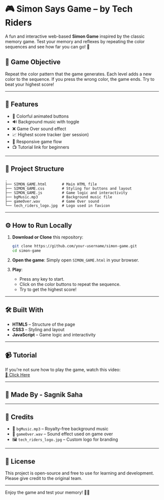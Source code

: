 # 🎮 Simon Says Game – by Tech Riders

A fun and interactive web-based **Simon Game** inspired by the classic memory game. Test your memory and reflexes by repeating the color sequences and see how far you can go! 🎯

## 🧠 Game Objective
Repeat the color pattern that the game generates. Each level adds a new color to the sequence. If you press the wrong color, the game ends. Try to beat your highest score!

---

## 🚀 Features

- 🎨 Colorful animated buttons
- 🔊 Background music with toggle
- ❌ Game Over sound effect
- 📈 Highest score tracker (per session)
- 🧩 Responsive game flow
- 📺 Tutorial link for beginners

---

## 📂 Project Structure

```
.
├── SIMON_GAME.html       # Main HTML file
├── SIMON_GAME.css        # Styling for buttons and layout
├── SIMON_GAME.js         # Game logic and interactivity
├── bgMusic.mp3           # Background music file
├── gameOver.wav          # Game Over sound
└── tech_riders_logo.jpg  # Logo used in favicon
```

---

## ⚙️ How to Run Locally

1. **Download or Clone** this repository:
   ```bash
   git clone https://github.com/your-username/simon-game.git
   cd simon-game
   ```

2. **Open the game**:
   Simply open `SIMON_GAME.html` in your browser.

3. **Play**:
   - Press any key to start.
   - Click on the color buttons to repeat the sequence.
   - Try to get the highest score!

---

## 🛠️ Built With

- **HTML5** – Structure of the page
- **CSS3** – Styling and layout
- **JavaScript** – Game logic and interactivity

---

## 📹 Tutorial

If you're not sure how to play the game, watch this video:  
[🔗 Click Here](https://youtu.be/oI0MlnQq7-o?si=Jn3pS8F4_SNPkA17)

---

## 👥 Made By - Sagnik Saha  

---

## 📢 Credits

- 🎵 `bgMusic.mp3` – Royalty-free background music
- 📢 `gameOver.wav` – Sound effect used on game over
- 🖼️ `tech_riders_logo.jpg` – Custom logo for branding

---

## 📃 License

This project is open-source and free to use for learning and development. Please give credit to the original team.

---

Enjoy the game and test your memory! 🧠✨
